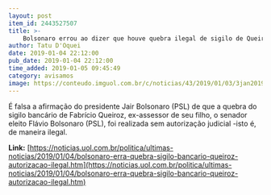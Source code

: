 ```yaml
---
layout: post
item_id: 2443527507
title: >-
    Bolsonaro errou ao dizer que houve quebra ilegal de sigilo de Queiroz
author: Tatu D'Oquei
date: 2019-01-04 22:12:00
pub_date: 2019-01-04 22:12:00
time_added: 2019-01-05 09:45:49
category: avisamos
image: https://conteudo.imguol.com.br/c/noticias/43/2019/01/03/3jan2019---o-presidente-jair-bolsonaro-psl-concede-entrevista-ao-sbt-1546562364212_v2_615x300.jpg
---
```


É falsa a afirmação do presidente Jair Bolsonaro (PSL) de que a quebra do sigilo bancário de Fabrício Queiroz, ex-assessor de seu filho, o senador eleito Flávio Bolsonaro (PSL), foi realizada sem autorização judicial -isto é, de maneira ilegal.

**Link:** [https://noticias.uol.com.br/politica/ultimas-noticias/2019/01/04/bolsonaro-erra-quebra-sigilo-bancario-queiroz-autorizacao-ilegal.htm](https://noticias.uol.com.br/politica/ultimas-noticias/2019/01/04/bolsonaro-erra-quebra-sigilo-bancario-queiroz-autorizacao-ilegal.htm)

